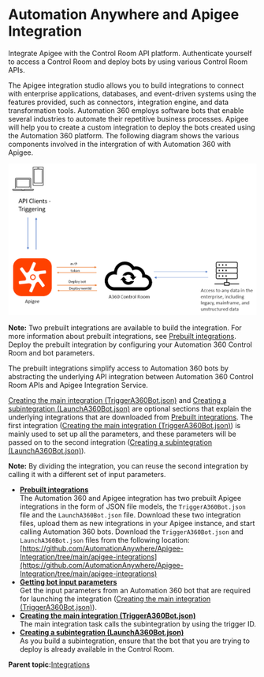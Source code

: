 # Automation Anywhere and Apigee Integration

Integrate Apigee with the Control Room API platform. Authenticate yourself to access a Control Room and deploy bots by using various Control Room APIs.

The Apigee integration studio allows you to build integrations to connect with enterprise applications, databases, and event-driven systems using the features provided, such as connectors, integration engine, and data transformation tools. Automation 360 employs software bots that enable several industries to automate their repetitive business processes. Apigee will help you to create a custom integration to deploy the bots created using the Automation 360 platform. The following diagram shows the various components involved in the intergration of with Automation 360 with Apigee.

![](images/A360-Apigee-Integration.png)

**Note:** Two prebuilt integrations are available to build the integration. For more information about prebuilt integrations, see [Prebuilt integrations](integration-json-files.md). Deploy the prebuilt integration by configuring your Automation 360 Control Room and bot parameters.

The prebuilt integrations simplify access to Automation 360 bots by abstracting the underlying API integration between Automation 360 Control Room APIs and Apigee Integration Service.

[Creating the main integration \(TriggerA360Bot.json\)](creating-main-integration.md) and [Creating a subintegration \(LaunchA360Bot.json\)](creating-sub-integration.md) are optional sections that explain the underlying integrations that are downloaded from [Prebuilt integrations](integration-json-files.md). The first integration \([Creating the main integration \(TriggerA360Bot.json\)](creating-main-integration.md)\) is mainly used to set up all the parameters, and these parameters will be passed on to the second integration \([Creating a subintegration \(LaunchA360Bot.json\)](creating-sub-integration.md)\).

**Note:** By dividing the integration, you can reuse the second integration by calling it with a different set of input parameters.

-   **[Prebuilt integrations](../A360-Apigee-Integration/integration-json-files.md)**  
The Automation 360 and Apigee integration has two prebuilt Apigee integrations in the form of JSON file models, the `TriggerA360Bot.json` file and the `LaunchA360Bot.json` file. Download these two integration files, upload them as new integrations in your Apigee instance, and start calling Automation 360 bots. Download the `TriggerA360Bot.json` and `LaunchA360Bot.json` files from the following location: [https://github.com/AutomationAnywhere/Apigee-Integration/tree/main/apigee-integrations](https://github.com/AutomationAnywhere/Apigee-Integration/tree/main/apigee-integrations)
-   **[Getting bot input parameters](../A360-Apigee-Integration/getting-bot-input-parameters.md)**  
Get the input parameters from an Automation 360 bot that are required for launching the integration \([Creating the main integration \(TriggerA360Bot.json\)](creating-main-integration.md)\).
-   **[Creating the main integration \(TriggerA360Bot.json\)](../A360-Apigee-Integration/creating-main-integration.md)**  
The main integration task calls the subintegration by using the trigger ID.
-   **[Creating a subintegration \(LaunchA360Bot.json\)](../A360-Apigee-Integration/creating-sub-integration.md)**  
As you build a subintegration, ensure that the bot that you are trying to deploy is already available in the Control Room.

**Parent topic:**[Integrations](../../enterprise/topics/aae-client/bot-creator/customizing-an-automation-client/integrations.md)

